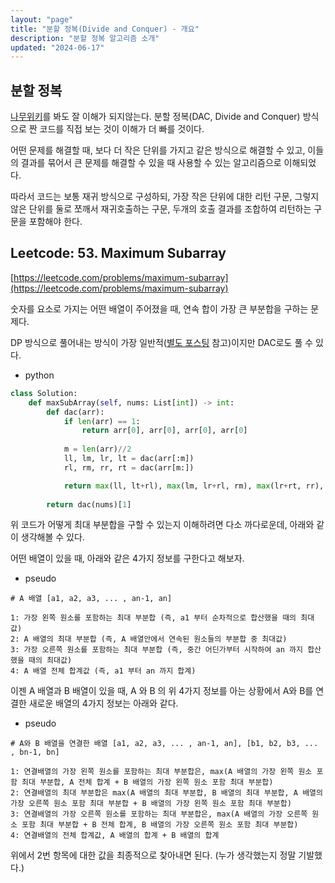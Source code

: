 ```yaml
---
layout: "page"
title: "분할 정복(Divide and Conquer) - 개요"
description: "분할 정복 알고리즘 소개"
updated: "2024-06-17"
---
```


## 분할 정복

[나무위키](https://namu.wiki/w/%EB%B6%84%ED%95%A0%20%EC%A0%95%EB%B3%B5%20%EC%95%8C%EA%B3%A0%EB%A6%AC%EC%A6%98)를 봐도 잘 이해가 되지않는다. 분할 정복(DAC, Divide and Conquer) 방식으로 짠 코드를 직접 보는 것이 이해가 더 빠를 것이다.

어떤 문제를 해결할 때, 보다 더 작은 단위를 가지고 같은 방식으로 해결할 수 있고, 이들의 결과를 묶어서 큰 문제를 해결할 수 있을 때 사용할 수 있는 알고리즘으로 이해되었다.

따라서 코드는 보통 재귀 방식으로 구성하되, 가장 작은 단위에 대한 리턴 구문, 그렇지 않은 단위를 둘로 쪼깨서 재귀호출하는 구문, 두개의 호출 결과를 조합하여 리턴하는 구문을 포함해야 한다.

## Leetcode: 53. Maximum Subarray

[https://leetcode.com/problems/maximum-subarray](https://leetcode.com/problems/maximum-subarray)

숫자를 요소로 가지는 어떤 배열이 주어졌을 때, 연속 합이 가장 큰 부분합을 구하는 문제다.

DP 방식으로 풀어내는 방식이 가장 일반적([별도 포스팅](/page/dynamic-programming-kadane-algorithm) 참고)이지만 DAC로도 풀 수 있다.

- python
```py
class Solution:
    def maxSubArray(self, nums: List[int]) -> int:
        def dac(arr):
            if len(arr) == 1:
                return arr[0], arr[0], arr[0], arr[0]
            
            m = len(arr)//2
            ll, lm, lr, lt = dac(arr[:m])
            rl, rm, rr, rt = dac(arr[m:])

            return max(ll, lt+rl), max(lm, lr+rl, rm), max(lr+rt, rr), lt+rt
        
        return dac(nums)[1]
```

위 코드가 어떻게 최대 부분합을 구할 수 있는지 이해하려면 다소 까다로운데, 아래와 같이 생각해볼 수 있다.

어떤 배열이 있을 때, 아래와 같은 4가지 정보를 구한다고 해보자.

- pseudo
```pseudo
# A 배열 [a1, a2, a3, ... , an-1, an]

1: 가장 왼쪽 원소를 포함하는 최대 부분합 (즉, a1 부터 순차적으로 합산했을 때의 최대값)
2: A 배열의 최대 부분합 (즉, A 배열안에서 연속된 원소들의 부분합 중 최대값)
3: 가장 오른쪽 원소를 포함하는 최대 부분합 (즉, 중간 어딘가부터 시작하여 an 까지 합산했을 때의 최대값)
4: A 배열 전체 합계값 (즉, a1 부터 an 까지 합계)
```

이젠 A 배열과 B 배열이 있을 때, A 와 B 의 위 4가지 정보를 아는 상황에서 A와 B를 연결한 새로운 배열의 4가지 정보는 아래와 같다.

- pseudo
```pseudo
# A와 B 배열을 연결한 배열 [a1, a2, a3, ... , an-1, an], [b1, b2, b3, ... , bn-1, bn]

1: 연결배열의 가장 왼쪽 원소를 포함하는 최대 부분합은, max(A 배열의 가장 왼쪽 원소 포함 최대 부분합, A 전체 합계 + B 배열의 가장 왼쪽 원소 포함 최대 부분합)
2: 연결배열의 최대 부분합은 max(A 배열의 최대 부분합, B 배열의 최대 부분합, A 배열의 가장 오른쪽 원소 포함 최대 부분합 + B 배열의 가장 왼쪽 원소 포함 최대 부분합)
3: 연결배열의 가장 오른쪽 원소를 포함하는 최대 부분합은, max(A 배열의 가장 오른쪽 원소 포함 최대 부분합 + B 전체 합계, B 배열의 가장 오른쪽 원소 포함 최대 부분합)
4: 연결배열의 전체 합계값, A 배열의 합계 + B 배열의 합계
```

위에서 2번 항목에 대한 값을 최종적으로 찾아내면 된다. (누가 생각했는지 정말 기발했다.)